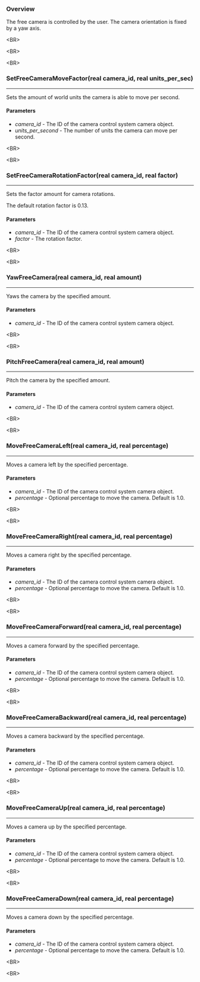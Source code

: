 ### Overview ###
The free camera is controlled by the user. The camera orientation is fixed by a yaw axis.


&lt;BR&gt;




&lt;BR&gt;




&lt;BR&gt;


### SetFreeCameraMoveFactor(real camera\_id, real units\_per\_sec) ###

---

Sets the amount of world units the camera is able to move per second.
#### Parameters ####
  * _camera\_id_ - The ID of the camera control system camera object.
  * _units\_per\_second_ - The number of units the camera can move per second.


&lt;BR&gt;




&lt;BR&gt;


### SetFreeCameraRotationFactor(real camera\_id, real factor) ###

---

Sets the factor amount for camera rotations.

The default rotation factor is 0.13.
#### Parameters ####
  * _camera\_id_ - The ID of the camera control system camera object.
  * _factor_ - The rotation factor.


&lt;BR&gt;




&lt;BR&gt;


### YawFreeCamera(real camera\_id, real amount) ###

---

Yaws the camera by the specified amount.
#### Parameters ####
  * _camera\_id_ - The ID of the camera control system camera object.


&lt;BR&gt;




&lt;BR&gt;


### PitchFreeCamera(real camera\_id, real amount) ###

---

Pitch the camera by the specified amount.
#### Parameters ####
  * _camera\_id_ - The ID of the camera control system camera object.


&lt;BR&gt;




&lt;BR&gt;


### MoveFreeCameraLeft(real camera\_id, real percentage) ###

---

Moves a camera left by the specified percentage.
#### Parameters ####
  * _camera\_id_ - The ID of the camera control system camera object.
  * _percentage_ - Optional percentage to move the camera. Default is 1.0.


&lt;BR&gt;




&lt;BR&gt;


### MoveFreeCameraRight(real camera\_id, real percentage) ###

---

Moves a camera right by the specified percentage.
#### Parameters ####
  * _camera\_id_ - The ID of the camera control system camera object.
  * _percentage_ - Optional percentage to move the camera. Default is 1.0.


&lt;BR&gt;




&lt;BR&gt;


### MoveFreeCameraForward(real camera\_id, real percentage) ###

---

Moves a camera forward by the specified percentage.
#### Parameters ####
  * _camera\_id_ - The ID of the camera control system camera object.
  * _percentage_ - Optional percentage to move the camera. Default is 1.0.


&lt;BR&gt;




&lt;BR&gt;


### MoveFreeCameraBackward(real camera\_id, real percentage) ###

---

Moves a camera backward by the specified percentage.
#### Parameters ####
  * _camera\_id_ - The ID of the camera control system camera object.
  * _percentage_ - Optional percentage to move the camera. Default is 1.0.


&lt;BR&gt;




&lt;BR&gt;


### MoveFreeCameraUp(real camera\_id, real percentage) ###

---

Moves a camera up by the specified percentage.
#### Parameters ####
  * _camera\_id_ - The ID of the camera control system camera object.
  * _percentage_ - Optional percentage to move the camera. Default is 1.0.


&lt;BR&gt;




&lt;BR&gt;


### MoveFreeCameraDown(real camera\_id, real percentage) ###

---

Moves a camera down by the specified percentage.
#### Parameters ####
  * _camera\_id_ - The ID of the camera control system camera object.
  * _percentage_ - Optional percentage to move the camera. Default is 1.0.


&lt;BR&gt;




&lt;BR&gt;

